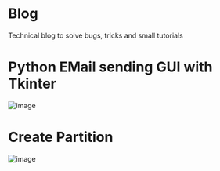 # Blog
Technical blog to solve bugs, tricks and small tutorials



# Python EMail sending GUI with Tkinter
![image](https://user-images.githubusercontent.com/49392224/81007429-cf149200-8e6e-11ea-8665-e68c1312e26c.png)


# Create Partition
![image](https://user-images.githubusercontent.com/49392224/82070820-e8310480-96f2-11ea-8237-fd7caf72e72f.png)
